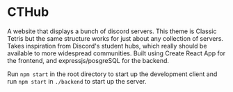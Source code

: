 # CTHub

A website that displays a bunch of discord servers. This theme is Classic Tetris but the same structure works for just about any collection of servers. Takes inspiration from Discord's student hubs, which really should be available to more widespread communities. Built using Create React App for the frontend, and expressjs/posgreSQL for the backend.

Run `npm start` in the root directory to start up the development client and run `npm start` in `./backend` to start up the server.
